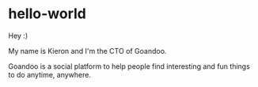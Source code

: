 # hello-world

Hey :)

My name is Kieron and I'm the CTO of Goandoo.

Goandoo is a social platform to help people find interesting and fun things to do anytime, anywhere.

